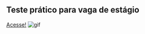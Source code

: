 ## Teste prático para vaga de estágio
[Acesse!](https://nostratest01.netlify.app/)
![gif](https://github.com/CasaliWe/Test01/blob/main/test01.gif)

